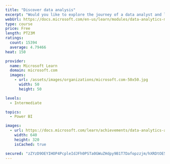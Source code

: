 ```yaml
---
title: "Discover data analysis"
excerpt: "Would you like to explore the journey of a data analyst and learn how a data analyst tells a story with data? In this module, you will explore the different roles in data and learn the different tasks of a data analyst."
webUrl: https://docs.microsoft.com/en-us/learn/modules/data-analytics-microsoft/
type: course
price: Free
length: PT23M
ratings:
  count: 15394
  average: 4.79466
heat: 150

provider:
  name: Microsoft Learn
  domain: microsoft.com
  images:
    - url: /assets/images/organizations/microsoft.com-50x50.jpg
      width: 50
      height: 50

levels:
  - Intermediate

topics:
  - Power BI

images:
  - url: https://docs.microsoft.com/learn/achievements/data-analytics-and-microsoft-social.png
    width: 640
    height: 320
    isCached: true

secured: "zZYzD9OEYIHOP4PcpleIdJFh0PSTa0GWuZHdpy9B1T7Dafopzzjm/hXRDtOE5QrZohem7fwvzic20oxXYa+2hVx+g9xkCSljFUdCc3vSXsizxrfBdGZQimztGNOCxbi3z+Yq+X/zS3o2UqD1tUDjtBusatShCJrYzBO0V+0Dm+sVHzCZVMQO6GxCFaBrYaW8ymvT6++/0Is8dq+wkq90A0kbW0VCKJWHvKr4+gxEqbamnspU+Phd3M/Ud5Iq4JR7P2HEqFX58WJCRznmjYynihooiEBnvJGgyfzGOGZrIwm1pGqjdi+6EtAuloo1CLJ1tfE9hHPEGYx9QG075KWoE30TmDx1s7K+gFF9vvs3CaW0EhvQ5aG78BrdLW+7/Sdmpa/89uYUNCEx0hqs/cqlNBzMhhry9uTGuFBgfcdhw8e6IATzd3h57kT7q4Z//Lx7;aZn6ITHUTdaftpXrpDSaSw=="
---
```


